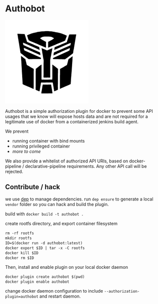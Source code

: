# Authobot 

![logo](logo.jpg)


Authobot is a simple authorization plugin for docker to prevent some API usages
that we know will expose hosts data and are not required for a legitimate use of docker
from a containerized jenkins build agent.

We prevent
- running container with bind mounts
- running privileged container
- _more to come_

We also provide a whitelist of authorized API URIs, based on docker-pipeline / declarative-pipeline requirements.
Any other API call will be rejected.

## Contribute / hack

we use [dep](https://github.com/golang/dep) to manage dependencies.
run `dep ensure` to generate a local `vendor` folder so you can hack and build the plugin.

build with `docker build -t authobot .`

create rootfs directory, and export container filesystem
```
rm -rf rootfs
mkdir rootfs
ID=$(docker run -d authobot:latest)
docker export $ID | tar -x -C rootfs
docker kill $ID
docker rm $ID
```

Then, install and enable plugin on your local docker daemon
```
docker plugin create authobot $(pwd)
docker plugin enable authobot
``` 

change docker daemon configuration to include `--authorization-plugin=authobot` and restart daemon.
